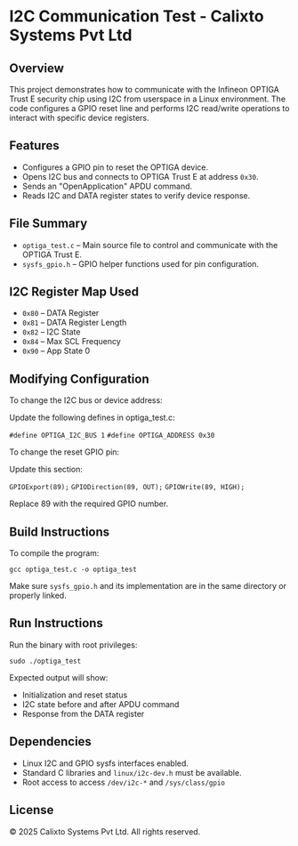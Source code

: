 # I2C Communication Test - Calixto Systems Pvt Ltd

## Overview

This project demonstrates how to communicate with the Infineon OPTIGA Trust E security chip using I2C from userspace in a Linux environment. The code configures a GPIO reset line and performs I2C read/write operations to interact with specific device registers.

## Features

- Configures a GPIO pin to reset the OPTIGA device.
- Opens I2C bus and connects to OPTIGA Trust E at address `0x30`.
- Sends an "OpenApplication" APDU command.
- Reads I2C and DATA register states to verify device response.

## File Summary

- `optiga_test.c` – Main source file to control and communicate with the OPTIGA Trust E.
- `sysfs_gpio.h` – GPIO helper functions used for pin configuration.

## I2C Register Map Used

- `0x80` – DATA Register
- `0x81` – DATA Register Length
- `0x82` – I2C State
- `0x84` – Max SCL Frequency
- `0x90` – App State 0

## Modifying Configuration

To change the I2C bus or device address:

Update the following defines in optiga_test.c:

`#define OPTIGA_I2C_BUS 1`
`#define OPTIGA_ADDRESS 0x30`

To change the reset GPIO pin:

Update this section:

`GPIOExport(89);`
`GPIODirection(89, OUT);`
`GPIOWrite(89, HIGH);`

Replace 89 with the required GPIO number.

## Build Instructions

To compile the program:

`gcc optiga_test.c -o optiga_test`

Make sure `sysfs_gpio.h` and its implementation are in the same directory or properly linked.

## Run Instructions

Run the binary with root privileges:
```
sudo ./optiga_test
```
Expected output will show:

- Initialization and reset status
- I2C state before and after APDU command
- Response from the DATA register

## Dependencies

- Linux I2C and GPIO sysfs interfaces enabled.
- Standard C libraries and `linux/i2c-dev.h` must be available.
- Root access to access `/dev/i2c-*` and `/sys/class/gpio`

## License

© 2025 Calixto Systems Pvt Ltd. All rights reserved.
